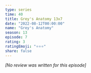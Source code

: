 ```yaml
---
type: series
time: 40
title: Grey's Anatomy 13x7
date: "2022-08-12T00:00:00"
name: "Grey's Anatomy"
season: 13
episode: 7
rating: 3
ratingEmoji: "⭐️⭐️⭐️"
share: false
---
```


_[No review was written for this episode]_
